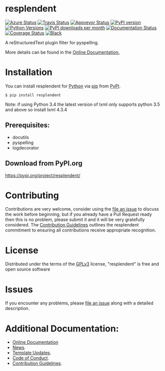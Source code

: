 # resplendent

[![Azure Status](https://dev.azure.com/timgates/timgates/_apis/build/status/resplendent-dev.resplendent?branchName=master)](https://dev.azure.com/timgates/timgates/_build/latest?definitionId=15&branchName=master)
[![Travis Status](https://travis-ci.org/resplendent-dev/resplendent.svg?branch=master)](https://travis-ci.org/resplendent-dev/resplendent)
[![Appveyor Status](https://ci.appveyor.com/api/projects/status/u65kid1ueogx2o13/branch/master?svg=true)](https://ci.appveyor.com/project/timgates42/resplendent)
[![PyPI version](https://img.shields.io/pypi/v/resplendent.svg)](https://pypi.org/project/resplendent)
[![Python Versions](https://img.shields.io/pypi/pyversions/resplendent.svg)](https://pypi.org/project/resplendent)
[![PyPI downloads per month](https://img.shields.io/pypi/dm/resplendent.svg)](https://pypi.org/project/resplendent)
[![Documentation Status](https://readthedocs.org/projects/resplendent/badge/?version=latest)](https://resplendent.readthedocs.io/en/latest/?badge=latest)
[![Coverage Status](https://coveralls.io/repos/github/resplendent-dev/resplendent/badge.svg)](https://coveralls.io/github/resplendent-dev/resplendent/)
[![Black](https://camo.githubusercontent.com/28a51fe3a2c05048d8ca8ecd039d6b1619037326/68747470733a2f2f696d672e736869656c64732e696f2f62616467652f636f64652532307374796c652d626c61636b2d3030303030302e737667)](https://github.com/psf/black)

A reStructuredText plugin filter for pyspelling.

More details can be found in the
[Online Documentation.](https://resplendent.readthedocs.io/en/latest/)

# Installation

You can install resplendent for
[Python](https://www.python.org/) via
[pip](https://pypi.org/project/pip/)
from [PyPI](https://pypi.org/).

```
$ pip install resplendent
```

Note: if using Python 3.4 the latest version of lxml only supports python 3.5 and above so install lxml 4.3.4


## Prerequisites:
- docutils
- pyspelling
- logdecorator


## Download from PyPI.org

https://pypi.org/project/resplendent/



# Contributing

Contributions are very welcome, consider using the
[file an issue](https://github.com/resplendent-dev/resplendent/issues)
to discuss the work before beginning, but if you already have a Pull Request
ready then this is no problem, please submit it and it will be very gratefully
considered. The [Contribution Guidelines](CONTRIBUTING.md)
outlines the resplendent commitment to ensuring all
contributions receive appropriate recognition.

# License


Distributed under the terms of the [GPLv3](https://opensource.org/licenses/GPL-3.0)
license, "resplendent" is free and open source software


# Issues

If you encounter any problems, please
[file an issue](https://github.com/resplendent-dev/resplendent/issues)
along with a detailed description.

# Additional Documentation:

* [Online Documentation](https://resplendent.readthedocs.io/en/latest/)
* [News](NEWS.rst).
* [Template Updates](COOKIECUTTER_UPDATES.md).
* [Code of Conduct](CODE_OF_CONDUCT.md).
* [Contribution Guidelines](CONTRIBUTING.md).
